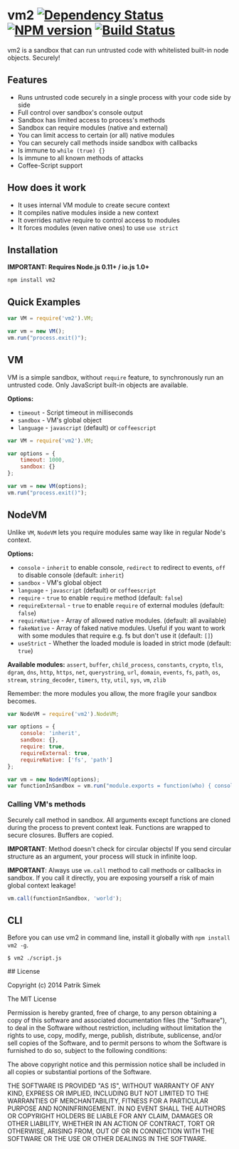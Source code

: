 # vm2 [![Dependency Status](https://david-dm.org/patriksimek/vm2.png)](https://david-dm.org/patriksimek/vm2) [![NPM version](https://badge.fury.io/js/vm2.png)](http://badge.fury.io/js/vm2) [![Build Status](https://secure.travis-ci.org/patriksimek/vm2.png)](http://travis-ci.org/patriksimek/vm2)

vm2 is a sandbox that can run untrusted code with whitelisted built-in node objects. Securely!

## Features

* Runs untrusted code securely in a single process with your code side by side
* Full control over sandbox's console output
* Sandbox has limited access to process's methods
* Sandbox can require modules (native and external)
* You can limit access to certain (or all) native modules
* You can securely call methods inside sandbox with callbacks
* Is immune to `while (true) {}`
* Is immune to all known methods of attacks
* Coffee-Script support

## How does it work

* It uses internal VM module to create secure context
* It compiles native modules inside a new context
* It overrides native require to control access to modules
* It forces modules (even native ones) to use `use strict`

## Installation

**IMPORTANT: Requires Node.js 0.11+ / io.js 1.0+**

    npm install vm2

## Quick Examples

```javascript
var VM = require('vm2').VM;

var vm = new VM();
vm.run("process.exit()");
```

## VM

VM is a simple sandbox, without `require` feature, to synchronously run an untrusted code. Only JavaScript built-in objects are available.

**Options:**

* `timeout` - Script timeout in milliseconds
* `sandbox` - VM's global object
* `language` - `javascript` (default) or `coffeescript`

```javascript
var VM = require('vm2').VM;

var options = {
    timeout: 1000,
    sandbox: {}
};

var vm = new VM(options);
vm.run("process.exit()");
```

## NodeVM

Unlike `VM`, `NodeVM` lets you require modules same way like in regular Node's context.

**Options:**

* `console` - `inherit` to enable console, `redirect` to redirect to events, `off` to disable console (default: `inherit`)
* `sandbox` - VM's global object
* `language` - `javascript` (default) or `coffeescript`
* `require` - `true` to enable `require` method (default: `false`)
* `requireExternal` - `true` to enable `require` of external modules (default: `false`)
* `requireNative` - Array of allowed native modules. (default: all available)
* `fakeNative` - Array of faked native modules. Useful if you want to work with some modules that require e.g. fs but don't use it (default: `[]`)
* `useStrict` - Whether the loaded module is loaded in strict mode (default: `true`)

**Available modules:** `assert`, `buffer`, `child_process`, `constants`, `crypto`, `tls`, `dgram`, `dns`, `http`, `https`, `net`, `querystring`, `url`, `domain`, `events`,  `fs`, `path`, `os`, `stream`, `string_decoder`, `timers`, `tty`,  `util`, `sys`, `vm`, `zlib`

Remember: the more modules you allow, the more fragile your sandbox becomes.

```javascript
var NodeVM = require('vm2').NodeVM;

var options = {
	console: 'inherit',
    sandbox: {},
    require: true,
    requireExternal: true,
    requireNative: ['fs', 'path']
};

var vm = new NodeVM(options);
var functionInSandbox = vm.run("module.exports = function(who) { console.log('hello '+ who); }");
```

### Calling VM's methods

Securely call method in sandbox. All arguments except functions are cloned during the process to prevent context leak. Functions are wrapped to secure closures. Buffers are copied.

**IMPORTANT**: Method doesn't check for circular objects! If you send circular structure as an argument, your process will stuck in infinite loop.

**IMPORTANT**: Always use `vm.call` method to call methods or callbacks in sandbox. If you call it directly, you are exposing yourself a risk of main global context leakage!

```javascript
vm.call(functionInSandbox, 'world');
```

## CLI

Before you can use vm2 in command line, install it globally with `npm install vm2 -g`.

```
$ vm2 ./script.js
```

<a name="license" />
## License

Copyright (c) 2014 Patrik Simek

The MIT License

Permission is hereby granted, free of charge, to any person obtaining a copy of this software and associated documentation files (the "Software"), to deal in the Software without restriction, including without limitation the rights to use, copy, modify, merge, publish, distribute, sublicense, and/or sell copies of the Software, and to permit persons to whom the Software is furnished to do so, subject to the following conditions:

The above copyright notice and this permission notice shall be included in all copies or substantial portions of the Software.

THE SOFTWARE IS PROVIDED "AS IS", WITHOUT WARRANTY OF ANY KIND, EXPRESS OR IMPLIED, INCLUDING BUT NOT LIMITED TO THE WARRANTIES OF MERCHANTABILITY, FITNESS FOR A PARTICULAR PURPOSE AND NONINFRINGEMENT. IN NO EVENT SHALL THE AUTHORS OR COPYRIGHT HOLDERS BE LIABLE FOR ANY CLAIM, DAMAGES OR OTHER LIABILITY, WHETHER IN AN ACTION OF CONTRACT, TORT OR OTHERWISE, ARISING FROM, OUT OF OR IN CONNECTION WITH THE SOFTWARE OR THE USE OR OTHER DEALINGS IN THE SOFTWARE.
